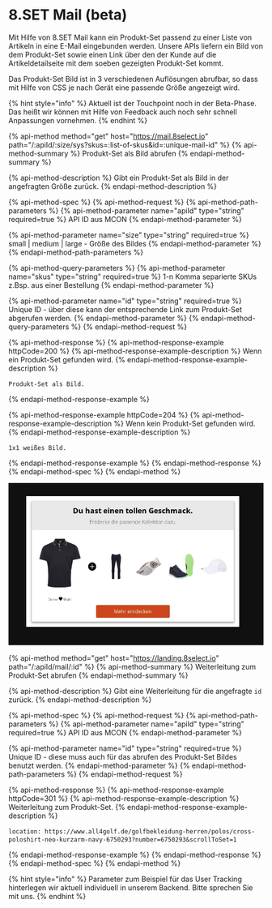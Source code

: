 # 8.SET Mail \(beta\)

Mit Hilfe von 8.SET Mail kann ein Produkt-Set passend zu einer Liste von Artikeln in eine E-Mail eingebunden werden. Unsere APIs liefern ein Bild von dem Produkt-Set sowie einen Link über den der Kunde auf die Artikeldetailseite mit dem soeben gezeigten Produkt-Set kommt.

Das Produkt-Set Bild ist in 3 verschiedenen Auflösungen abrufbar, so dass mit Hilfe von CSS je nach Gerät eine passende Größe angezeigt wird.

{% hint style="info" %}
Aktuell ist der Touchpoint noch in der Beta-Phase. Das heißt wir können mit Hilfe von Feedback auch noch sehr schnell Anpassungen vornehmen.
{% endhint %}

{% api-method method="get" host="https://mail.8select.io" path="/:apiId/:size/sys?skus=:list-of-skus&id=:unique-mail-id" %}
{% api-method-summary %}
Produkt-Set als Bild abrufen
{% endapi-method-summary %}

{% api-method-description %}
Gibt ein Produkt-Set als Bild in der angefragten Größe zurück.
{% endapi-method-description %}

{% api-method-spec %}
{% api-method-request %}
{% api-method-path-parameters %}
{% api-method-parameter name="apiId" type="string" required=true %}
API ID aus MCON
{% endapi-method-parameter %}

{% api-method-parameter name="size" type="string" required=true %}
small \| medium \| large - Größe des Bildes
{% endapi-method-parameter %}
{% endapi-method-path-parameters %}

{% api-method-query-parameters %}
{% api-method-parameter name="skus" type="string" required=true %}
1-n Komma separierte SKUs  
z.Bsp. aus einer Bestellung
{% endapi-method-parameter %}

{% api-method-parameter name="id" type="string" required=true %}
Unique ID - über diese kann der entsprechende Link zum Produkt-Set abgerufen werden.
{% endapi-method-parameter %}
{% endapi-method-query-parameters %}
{% endapi-method-request %}

{% api-method-response %}
{% api-method-response-example httpCode=200 %}
{% api-method-response-example-description %}
Wenn ein Produkt-Set gefunden wird.
{% endapi-method-response-example-description %}

```
Produkt-Set als Bild.
```
{% endapi-method-response-example %}

{% api-method-response-example httpCode=204 %}
{% api-method-response-example-description %}
Wenn kein Produkt-Set gefunden wird.
{% endapi-method-response-example-description %}

```
1x1 weißes Bild.
```
{% endapi-method-response-example %}
{% endapi-method-response %}
{% endapi-method-spec %}
{% endapi-method %}

![Beispiel Antwort](../../.gitbook/assets/bildschirmfoto-2020-04-23-um-15.26.41.png)

{% api-method method="get" host="https://landing.8select.io" path="/:apiId/mail/:id" %}
{% api-method-summary %}
Weiterleitung zum Produkt-Set abrufen
{% endapi-method-summary %}

{% api-method-description %}
Gibt eine Weiterleitung für die angefragte `id` zurück.
{% endapi-method-description %}

{% api-method-spec %}
{% api-method-request %}
{% api-method-path-parameters %}
{% api-method-parameter name="apiId" type="string" required=true %}
API ID aus MCON
{% endapi-method-parameter %}

{% api-method-parameter name="id" type="string" required=true %}
Unique ID - diese muss auch für das abrufen des Produkt-Set Bildes benutzt werden.
{% endapi-method-parameter %}
{% endapi-method-path-parameters %}
{% endapi-method-request %}

{% api-method-response %}
{% api-method-response-example httpCode=301 %}
{% api-method-response-example-description %}
Weiterleitung zum Produkt-Set.
{% endapi-method-response-example-description %}

```http
location: https://www.all4golf.de/golfbekleidung-herren/polos/cross-poloshirt-neo-kurzarm-navy-6750293?number=6750293&scrollToSet=1
```
{% endapi-method-response-example %}
{% endapi-method-response %}
{% endapi-method-spec %}
{% endapi-method %}

{% hint style="info" %}
Parameter zum Beispiel für das User Tracking hinterlegen wir aktuell individuell in unserem Backend. Bitte sprechen Sie mit uns.
{% endhint %}

